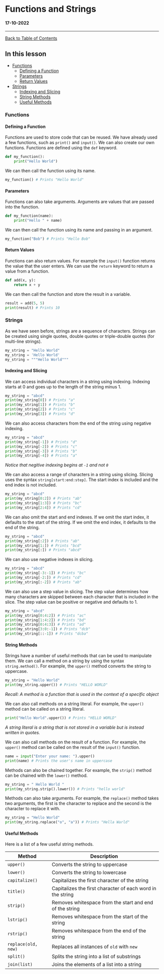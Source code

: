# Functions and Strings

#### 17-10-2022

---

[Back to Table of Contents](/README.md)

## In this lesson

-   [Functions](#functions)
    -   [Defining a Function](#defining-a-function)
    -   [Parameters](#parameters)
    -   [Return Values](#return-values)
-   [Strings](#strings)
    -   [Indexing and Slicing](#indexing-and-slicing)
    -   [String Methods](#string-methods)
    -   [Useful Methods](#useful-methods)

### Functions

#### Defining a Function

Functions are used to store code that can be reused. We have already used a few functions, such as `print()` and `input()`. We can also create our own functions. Functions are defined using the `def` keyword.

```py
def my_function():
    print("Hello World")
```

We can then call the function using its name.

```py
my_function() # Prints "Hello World"
```

#### Parameters

Functions can also take arguments. Arguments are values that are passed into the function.

```py
def my_function(name):
    print("Hello " + name)
```

We can then call the function using its name and passing in an argument.

```py
my_function("Bob") # Prints "Hello Bob"
```

#### Return Values

Functions can also return values. For example the `input()` function returns the value that the user enters. We can use the `return` keyword to return a value from a function.

```py
def add(x, y):
    return x + y
```

We can then call the function and store the result in a variable.

```py
result = add(5, 5)
print(result) # Prints 10
```

### Strings

As we have seen before, strings are a sequence of characters. Strings can be created using single quotes, double quotes or triple-double quotes (for multi-line strings).

```py
my_string = "Hello World"
my_string = 'Hello World'
my_string = """Hello World"""
```

#### Indexing and Slicing

We can access individual characters in a string using indexing. Indexing starts at 0 and goes up to the length of the string minus 1.

```py
my_string = "abcd"
print(my_string[0]) # Prints "a"
print(my_string[1]) # Prints "b"
print(my_string[2]) # Prints "c"
print(my_string[3]) # Prints "d"
```

We can also access characters from the end of the string using negative indexing.

```py
my_string = "abcd"
print(my_string[-1]) # Prints "d"
print(my_string[-2]) # Prints "c"
print(my_string[-3]) # Prints "b"
print(my_string[-4]) # Prints "a"
```

_Notice that negitive indexing begins at `-1` and not `0`_

We can also access a range of characters in a string using slicing. Slicing uses the syntax `string[start:end:step]`. The start index is included and the end index is not included.

```py
my_string = "abcd"
print(my_string[0:2]) # Prints "ab"
print(my_string[1:3]) # Prints "bc"
print(my_string[2:4]) # Prints "cd"
```

We can also omit the start and end indexes. If we omit the start index, it defaults to the start of the string. If we omit the end index, it defaults to the end of the string.

```py
my_string = "abcd"
print(my_string[:2]) # Prints "ab"
print(my_string[1:]) # Prints "bcd"
print(my_string[:]) # Prints "abcd"
```

We can also use negative indexes in slicing.

```py
my_string = "abcd"
print(my_string[-3:-1]) # Prints "bc"
print(my_string[-2:]) # Prints "cd"
print(my_string[:-2]) # Prints "ab"
```

We can also use a step value in slicing. The step value determines how many characters are skipped between each character that is included in the slice. The step value can be positive or negative and defaults to 1.

```py
my_string = "abcd"
print(my_string[0:4:2]) # Prints "ac"
print(my_string[1:4:2]) # Prints "bd"
print(my_string[0:4:3]) # Prints "ad"
print(my_string[3:0:-1]) # Prints "dcb"
print(my_string[::-1]) # Prints "dcba"
```

#### String Methods

Strings have a number of useful methods that can be used to manipulate them. We can call a method on a string by using the syntax `string.method()`. For example, the `upper()` method converts the string to uppercase.

```py
my_string = "Hello World"
print(my_string.upper()) # Prints "HELLO WORLD"
```

_Recall: A method is a function that is used in the context of a specific object_

We can also call methods on a string literal. For example, the `upper()` method can be called on a string literal.

```py
print("Hello World".upper()) # Prints "HELLO WORLD"
```

_A string literal is a string that is not stored in a variable but is instead written in quotes._

We can also call methods on the result of a function. For example, the `upper()` method can be called on the result of the `input()` function.

```py
name = input("Enter your name: ").upper()
print(name) # Prints the user's name in uppercase
```

Methods can also be chained together. For example, the `strip()` method can be chained with the `lower()` method.

```py
my_string = " Hello World "
print(my_string.strip().lower()) # Prints "hello world"
```

Methods can also take arguments. For example, the `replace()` method takes two arguments, the first is the character to replace and the second is the character to replace it with.

```py
my_string = "Hello World"
print(my_string.replace("o", "a")) # Prints "Hella Warld"
```

#### Useful Methods

Here is a list of a few useful string methods.

| Method              | Description                                                |
| ------------------- | ---------------------------------------------------------- |
| `upper()`           | Converts the string to uppercase                           |
| `lower()`           | Converts the string to lowercase                           |
| `capitalize()`      | Capitalizes the first character of the string              |
| `title()`           | Capitalizes the first character of each word in the string |
| `strip()`           | Removes whitespace from the start and end of the string    |
| `lstrip()`          | Removes whitespace from the start of the string            |
| `rstrip()`          | Removes whitespace from the end of the string              |
| `replace(old, new)` | Replaces all instances of `old` with `new`                 |
| `split()`           | Splits the string into a list of substrings                |
| `join(list)`        | Joins the elements of a list into a string                 |

